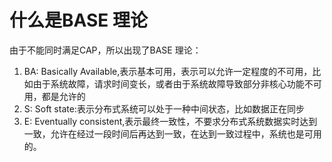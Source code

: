 
# 什么是BASE 理论

由于不能同时满足CAP，所以出现了BASE 理论：
1. BA: Basically Available,表示基本可用，表示可以允许一定程度的不可用，比如由于系统故障，请求时间变长，或者由于系统故障导致部分非核心功能不可用，都是允许的
2. S: Soft state:表示分布式系统可以处于一种中间状态，比如数据正在同步
3. E: Eventually consistent,表示最终一致性，不要求分布式系统数据实时达到一致，允许在经过一段时间后再达到一致，在达到一致过程中，系统也是可用的。


